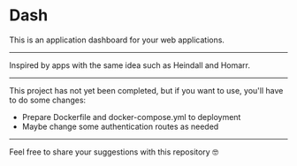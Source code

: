 # Dash

This is an application dashboard for your web applications.

---

Inspired by apps with the same idea such as Heindall and Homarr.

---

This project has not yet been completed, but if you want to use, you'll have to do some changes:

- Prepare Dockerfile and docker-compose.yml to deployment
- Maybe change some authentication routes as needed

---

Feel free to share your suggestions with this repository 🤓
